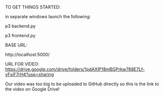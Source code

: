 TO GET THINGS STARTED:

in separate windows launch the following:

p3 backend.py

p3 frontend.py

BASE URL:

http://localhost:5000/


URL FOR VIDEO:
https://drive.google.com/drive/folders/1pdAXlP18mBGPrkw788E7Lf-yFsjF7rH4?usp=sharing

Our video was too big to be uploaded to GitHub directly so this is the link to the video on Google Drive!
